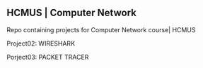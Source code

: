 
## HCMUS | Computer Network

Repo containing projects for Computer Network course| HCMUS

Project02: WIRESHARK

Porject03: PACKET TRACER
